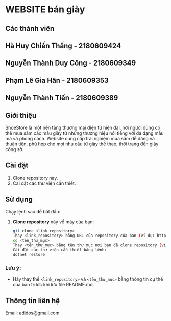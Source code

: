 # WEBSITE bán giày
## Các thành viên

## Hà Huy Chiến Thấng - 2180609424
## Nguyễn Thành Duy Công - 2180609349
## Phạm Lê Gia Hân - 2180609353
## Nguyễn Thành Tiến - 2180609389

## Giới thiệu
ShoeStore là một nền tảng thương mại điện tử hiện đại, nơi người dùng có thể mua sắm các mẫu giày từ những thương hiệu nổi tiếng với đa dạng mẫu mã và phong cách.
Website cung cấp trải nghiệm mua sắm dễ dàng và thuận tiện, phù hợp cho mọi nhu cầu từ giày thể thao, thời trang đến giày công sở.

## Cài đặt
1. Clone repository này.
3. Cài đặt các thư viện cần thiết.

## Sử dụng
Chạy lệnh sau để bắt đầu:
1. **Clone repository** này về máy của bạn:
   ```bash
   git clone <link_repository>
   Thay <link_repository> bằng URL của repository của bạn (ví dụ: https://github.com/username/repo.git).
   cd <tên_thư_mục>
   Thay <tên_thư_mục> bằng tên thư mục nơi bạn đã clone repository (ví dụ: ShoeStore).
   Cài đặt các thư viện cần thiết bằng lệnh:
   dotnet restore

### Lưu ý:
- Hãy thay thế `<link_repository>` và `<tên_thư_mục>` bằng thông tin cụ thể của bạn trước khi lưu file README.md.


## Thông tin liên hệ
Email: adidos@gmail.com

